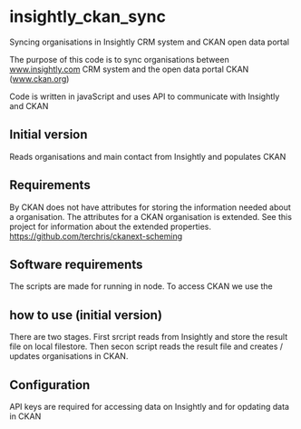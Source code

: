# insightly_ckan_sync
Syncing organisations in Insightly CRM system and CKAN open data portal


The purpose of this code is to sync organisations between www.insightly.com CRM system and the open data portal CKAN (www.ckan.org)

Code is written in javaScript and uses API to communicate with Insightly and CKAN

## Initial version
Reads organisations and main contact from Insightly and populates CKAN

## Requirements
By CKAN does not have attributes for storing the information needed about a organisation. The attributes for a CKAN organisation is extended. See this project for information about the extended properties. https://github.com/terchris/ckanext-scheming

## Software requirements
The scripts are made for running in node. To access CKAN we use the <ckan-node-pacage>


## how to use (initial version)
There are two stages. First srcript reads from Insightly and store the result file on local filestore. Then secon script reads the result file and creates / updates organisations in CKAN.


## Configuration
API keys are required for accessing data on Insightly and for opdating data in CKAN
